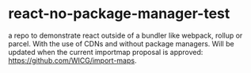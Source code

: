 # react-no-package-manager-test

a repo to demonstrate react outside of a bundler like webpack, rollup or parcel. With the use of CDNs and without package managers. Will be updated when the current importmap proposal is approved: https://github.com/WICG/import-maps.